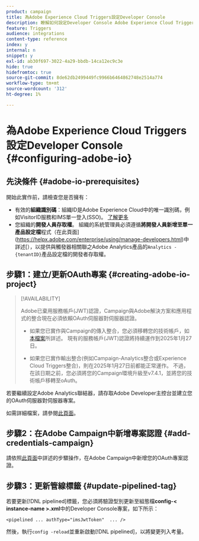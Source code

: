 ```yaml
---
product: campaign
title: 為Adobe Experience Cloud Triggers設定Developer Console
description: 瞭解如何設定Developer Console Adobe Experience Cloud Triggers
feature: Triggers
audience: integrations
content-type: reference
index: y
internal: n
snippet: y
exl-id: ab30f697-3022-4a29-bbdb-14ca12ec9c3e
hide: true
hidefromtoc: true
source-git-commit: 8de62db2499449fc9966b6464862748e2514a774
workflow-type: tm+mt
source-wordcount: '312'
ht-degree: 1%

---
```


# 為Adobe Experience Cloud Triggers設定Developer Console {#configuring-adobe-io}

<!--
>[!CAUTION]
>
>If you are using an older version of Triggers integration through oAuth authentication, **you need to move to Adobe I/O as described below**. 
>Note that during this move to [!DNL Adobe I/O], some incoming triggers may be lost.
>
>Legacy oAuth authentication mode with Campaign has been retired on **October 20, 2021**. Hosted environments benefit from an extension until **May 25, 2022**. As an on-premise or hybrid customer, contact Adobe Customer Care to extend support to **May 2022**. You must [provide the AppID of the OAuth application](../../integrations/using/configuring-pipeline.md#step-optional) to Adobe.
-->

## 先決條件 {#adobe-io-prerequisites}

<!--
This integration only applies starting **Campaign Classic 20.2.4 and above, 19.1.8 and Gold Standard 11 releases**.
-->

開始此實作前，請檢查您是否擁有：

* 有效的&#x200B;**組織識別碼**：組織ID是Adobe Experience Cloud中的唯一識別碼，例如VisitorID服務和IMS單一登入(SSO)。 [了解更多](https://experienceleague.adobe.com/docs/core-services/interface/administration/organizations.html?lang=zh-Hant)
* 您組織的&#x200B;**開發人員存取權**。 組織的系統管理員必須遵循&#x200B;**將開發人員新增至單一產品設定檔**&#x200B;程式（在此頁面](https://helpx.adobe.com/enterprise/using/manage-developers.html)中詳述[），以提供與觸發器相關聯之Adobe Analytics產品的`Analytics - {tenantID}`產品設定檔的開發者存取權。

## 步驟1：建立/更新OAuth專案 {#creating-adobe-io-project}

>[!AVAILABILITY]
>
> Adobe已棄用服務帳戶(JWT)認證，Campaign與Adobe解決方案和應用程式的整合現在必須依賴OAuth伺服器對伺服器認證。 </br>
>
> * 如果您已實作與Campaign的傳入整合，您必須移轉您的技術帳戶，如[本檔案](https://developer.adobe.com/developer-console/docs/guides/authentication/ServerToServerAuthentication/migration/#_blank)所詳述。 現有的服務帳戶(JWT)認證將持續運作到2025年1月27日。</br>
>
> * 如果您已實作輸出整合(例如Campaign-Analytics整合或Experience Cloud Triggers整合)，則在2025年1月27日前都能正常運作。 不過，在該日期之前，您必須將您的Campaign環境升級至v7.4.1，並將您的技術帳戶移轉至oAuth。

若要繼續設定Adobe Analytics聯結器，請存取Adobe Developer主控台並建立您的OAuth伺服器對伺服器專案。

如需詳細檔案，請參閱[此頁面](oauth-technical-account.md#oauth-service)。

## 步驟2：在Adobe Campaign中新增專案認證 {#add-credentials-campaign}

請依照[此頁面](oauth-technical-account.md#add-credentials)中詳述的步驟操作，在Adobe Campaign中新增您的OAuth專案認證。

## 步驟3：更新管線標籤 {#update-pipelined-tag}

若要更新[!DNL pipelined]標籤，您必須將驗證型別更新至組態檔&#x200B;**config-&lt; instance-name >.xml**&#x200B;中的Developer Console專案，如下所示：

```
<pipelined ... authType="imsJwtToken"  ... />
```

然後，執行`config -reload`並重新啟動[!DNL pipelined]，以將變更列入考量。
